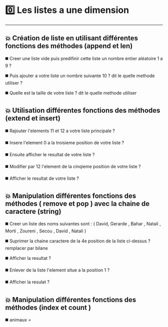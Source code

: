 
# 0️⃣ Les listes a une dimension 
-------------------------------

💥  Création de liste en utilisant différentes fonctions des méthodes (append et len)
-----------------------------------------------------------------------------------

◼️ Creer une liste vide puis predifinir cette liste un nombre entier  aléatoire 1 a 9 ?

◼️ Puis ajouter a votre liste un nombre suivante 10 ? dit le quelle methode utiliser ? 

◼️ Quelle est la taille de votre liste ? dit le quelle methode utiliser 


💥 Utilisation différentes fonctions des méthodes (extend et insert)
----------------------------------------------------------------------------------------

◼️ Rajouter l'elements 11 et 12 a votre liste principale ? 

◼️ Insere l'element 0 a la troisieme position de votre liste ?

◼️ Ensuite afficher le resultat de votre liste ?

◼️ Modifier par 12 l'element de la cinqieme position de votre liste ? 

◼️ Afficher le resultat de votre liste ?


💥 Manipulation différentes fonctions des méthodes ( remove et pop ) avec la chaine de caractere (string)
----------------------------------------------------------------------------------------

◼️  Creer un liste des noms suivantes sont : ( David, Gerarde , Bahar , Natali , Morti , Zoureni , Secou , David , Natali )

◼️  Suprimer la chaine caractere de la 4e position de la liste ci-dessus ? remplacer par bilane 

◼️  Afficher la resultat ?

◼️  Enlever de la liste l'element situe a la position 1 ?

◼️ Afficher la resulat ?



💥 Manipulation différentes fonctions des méthodes (index et count ) 
---------------------------------------------------------------------

◼️ animaux = 












